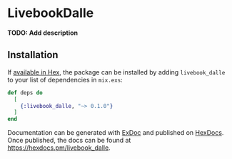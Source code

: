 # LivebookDalle

**TODO: Add description**

## Installation

If [available in Hex](https://hex.pm/docs/publish), the package can be installed
by adding `livebook_dalle` to your list of dependencies in `mix.exs`:

```elixir
def deps do
  [
    {:livebook_dalle, "~> 0.1.0"}
  ]
end
```

Documentation can be generated with [ExDoc](https://github.com/elixir-lang/ex_doc)
and published on [HexDocs](https://hexdocs.pm). Once published, the docs can
be found at <https://hexdocs.pm/livebook_dalle>.

